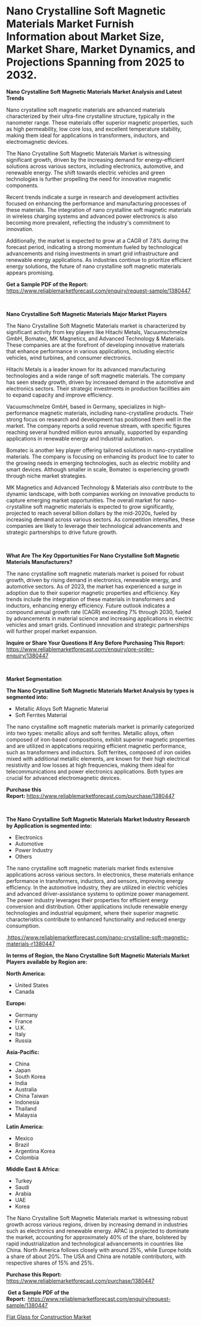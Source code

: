 <p><h1>Nano Crystalline Soft Magnetic Materials Market Furnish Information about Market Size, Market Share, Market Dynamics, and Projections Spanning from 2025 to 2032.</h1></p><p><strong>Nano Crystalline Soft Magnetic Materials Market Analysis and Latest Trends</strong></p>
<p><p>Nano crystalline soft magnetic materials are advanced materials characterized by their ultra-fine crystalline structure, typically in the nanometer range. These materials offer superior magnetic properties, such as high permeability, low core loss, and excellent temperature stability, making them ideal for applications in transformers, inductors, and electromagnetic devices.</p><p>The Nano Crystalline Soft Magnetic Materials Market is witnessing significant growth, driven by the increasing demand for energy-efficient solutions across various sectors, including electronics, automotive, and renewable energy. The shift towards electric vehicles and green technologies is further propelling the need for innovative magnetic components. </p><p>Recent trends indicate a surge in research and development activities focused on enhancing the performance and manufacturing processes of these materials. The integration of nano crystalline soft magnetic materials in wireless charging systems and advanced power electronics is also becoming more prevalent, reflecting the industry's commitment to innovation. </p><p>Additionally, the market is expected to grow at a CAGR of 7.8% during the forecast period, indicating a strong momentum fueled by technological advancements and rising investments in smart grid infrastructure and renewable energy applications. As industries continue to prioritize efficient energy solutions, the future of nano crystalline soft magnetic materials appears promising.</p></p>
<p><strong>Get a Sample PDF of the Report:&nbsp;</strong> <a href="https://www.reliablemarketforecast.com/enquiry/request-sample/1380447?utm_campaign=1130&utm_medium=2&utm_source=Github&utm_content=ia&utm_term=01022025&utm_id=nano-crystalline-soft-magnetic-materials">https://www.reliablemarketforecast.com/enquiry/request-sample/1380447</a></p>
<p>&nbsp;</p>
<p><strong>Nano Crystalline Soft Magnetic Materials Major Market Players</strong></p>
<p><p>The Nano Crystalline Soft Magnetic Materials market is characterized by significant activity from key players like Hitachi Metals, Vacuumschmelze GmbH, Bomatec, MK Magnetics, and Advanced Technology & Materials. These companies are at the forefront of developing innovative materials that enhance performance in various applications, including electric vehicles, wind turbines, and consumer electronics.</p><p>Hitachi Metals is a leader known for its advanced manufacturing technologies and a wide range of soft magnetic materials. The company has seen steady growth, driven by increased demand in the automotive and electronics sectors. Their strategic investments in production facilities aim to expand capacity and improve efficiency.</p><p>Vacuumschmelze GmbH, based in Germany, specializes in high-performance magnetic materials, including nano-crystalline products. Their strong focus on research and development has positioned them well in the market. The company reports a solid revenue stream, with specific figures reaching several hundred million euros annually, supported by expanding applications in renewable energy and industrial automation.</p><p>Bomatec is another key player offering tailored solutions in nano-crystalline materials. The company is focusing on enhancing its product line to cater to the growing needs in emerging technologies, such as electric mobility and smart devices. Although smaller in scale, Bomatec is experiencing growth through niche market strategies.</p><p>MK Magnetics and Advanced Technology & Materials also contribute to the dynamic landscape, with both companies working on innovative products to capture emerging market opportunities. The overall market for nano-crystalline soft magnetic materials is expected to grow significantly, projected to reach several billion dollars by the mid-2020s, fueled by increasing demand across various sectors. As competition intensifies, these companies are likely to leverage their technological advancements and strategic partnerships to drive future growth.</p></p>
<p>&nbsp;</p>
<p><strong>What Are The Key Opportunities For Nano Crystalline Soft Magnetic Materials Manufacturers?</strong></p>
<p><p>The nano crystalline soft magnetic materials market is poised for robust growth, driven by rising demand in electronics, renewable energy, and automotive sectors. As of 2023, the market has experienced a surge in adoption due to their superior magnetic properties and efficiency. Key trends include the integration of these materials in transformers and inductors, enhancing energy efficiency. Future outlook indicates a compound annual growth rate (CAGR) exceeding 7% through 2030, fueled by advancements in material science and increasing applications in electric vehicles and smart grids. Continued innovation and strategic partnerships will further propel market expansion.</p></p>
<p><strong>Inquire or Share Your Questions If Any Before Purchasing This Report:</strong> <a href="https://www.reliablemarketforecast.com/enquiry/pre-order-enquiry/1380447?utm_campaign=1130&utm_medium=2&utm_source=Github&utm_content=ia&utm_term=01022025&utm_id=nano-crystalline-soft-magnetic-materials">https://www.reliablemarketforecast.com/enquiry/pre-order-enquiry/1380447</a></p>
<p>&nbsp;</p>
<p><strong>Market Segmentation</strong></p>
<p><strong>The Nano Crystalline Soft Magnetic Materials Market Analysis by types is segmented into:</strong></p>
<p><ul><li>Metallic Alloys Soft Magnetic Material</li><li>Soft Ferrites Material</li></ul></p>
<p><p>The nano crystalline soft magnetic materials market is primarily categorized into two types: metallic alloys and soft ferrites. Metallic alloys, often composed of iron-based compositions, exhibit superior magnetic properties and are utilized in applications requiring efficient magnetic performance, such as transformers and inductors. Soft ferrites, composed of iron oxides mixed with additional metallic elements, are known for their high electrical resistivity and low losses at high frequencies, making them ideal for telecommunications and power electronics applications. Both types are crucial for advanced electromagnetic devices.</p></p>
<p><strong>Purchase this Report:&nbsp;</strong><a href="https://www.reliablemarketforecast.com/purchase/1380447?utm_campaign=1130&utm_medium=2&utm_source=Github&utm_content=ia&utm_term=01022025&utm_id=nano-crystalline-soft-magnetic-materials">https://www.reliablemarketforecast.com/purchase/1380447</a></p>
<p>&nbsp;</p>
<p><strong>The Nano Crystalline Soft Magnetic Materials Market Industry Research by Application is segmented into:</strong></p>
<p><ul><li>Electronics</li><li>Automotive</li><li>Power Industry</li><li>Others</li></ul></p>
<p><p>The nano crystalline soft magnetic materials market finds extensive applications across various sectors. In electronics, these materials enhance performance in transformers, inductors, and sensors, improving energy efficiency. In the automotive industry, they are utilized in electric vehicles and advanced driver-assistance systems to optimize power management. The power industry leverages their properties for efficient energy conversion and distribution. Other applications include renewable energy technologies and industrial equipment, where their superior magnetic characteristics contribute to enhanced functionality and reduced energy consumption.</p></p>
<p><a href="https://www.reliablemarketforecast.com/nano-crystalline-soft-magnetic-materials-r1380447?utm_campaign=1130&utm_medium=2&utm_source=Github&utm_content=ia&utm_term=01022025&utm_id=nano-crystalline-soft-magnetic-materials">&nbsp;https://www.reliablemarketforecast.com/nano-crystalline-soft-magnetic-materials-r1380447</a></p>
<p><strong>In terms of Region, the Nano Crystalline Soft Magnetic Materials Market Players available by Region are:</strong></p>
<p>
    <p> <strong> North America: </strong>
        <ul>
            <li>United States</li>
            <li>Canada</li>
        </ul>
        </p> 
    <p> <strong> Europe: </strong>
        <ul>
            <li>Germany</li>
            <li>France</li>
            <li>U.K.</li>
            <li>Italy</li>
            <li>Russia</li>
        </ul>
        </p> 
    <p> <strong> Asia-Pacific: </strong>
        <ul>
            <li>China</li>
            <li>Japan</li>
            <li>South Korea</li>
            <li>India</li>
            <li>Australia</li>
            <li>China Taiwan</li>
            <li>Indonesia</li>
            <li>Thailand</li>
            <li>Malaysia</li>
        </ul>
        </p> 
    <p> <strong> Latin America: </strong>
        <ul>
            <li>Mexico</li>
            <li>Brazil</li>
            <li>Argentina Korea</li>
            <li>Colombia</li>
        </ul>
        </p> 
    <p> <strong> Middle East & Africa: </strong>
        <ul>
            <li>Turkey</li>
            <li>Saudi</li>
            <li>Arabia</li>
            <li>UAE</li>
            <li>Korea</li>
        </ul>
    </p>
    </p>
<p><p>The Nano Crystalline Soft Magnetic Materials market is witnessing robust growth across various regions, driven by increasing demand in industries such as electronics and renewable energy. APAC is projected to dominate the market, accounting for approximately 40% of the share, bolstered by rapid industrialization and technological advancements in countries like China. North America follows closely with around 25%, while Europe holds a share of about 20%. The USA and China are notable contributors, with respective shares of 15% and 25%.</p></p>
<p><strong>Purchase this Report: </strong><a href="https://www.reliablemarketforecast.com/purchase/1380447?utm_campaign=1130&utm_medium=2&utm_source=Github&utm_content=ia&utm_term=01022025&utm_id=nano-crystalline-soft-magnetic-materials">https://www.reliablemarketforecast.com/purchase/1380447</a></p>
<p>&nbsp;<strong>Get a Sample PDF of the Report:&nbsp;&nbsp;</strong><a href="https://www.reliablemarketforecast.com/enquiry/request-sample/1380447?utm_campaign=1130&utm_medium=2&utm_source=Github&utm_content=ia&utm_term=01022025&utm_id=nano-crystalline-soft-magnetic-materials">https://www.reliablemarketforecast.com/enquiry/request-sample/1380447</a></p>
<p><strong></strong></p>
<p><p><a href="https://github.com/RickHolmes3/Market-Research-Report-List-7/blob/main/flat-glass-for-construction-market.md?utm_campaign=1130&utm_medium=2&utm_source=Github&utm_content=ia&utm_term=01022025&utm_id=nano-crystalline-soft-magnetic-materials">Flat Glass for Construction Market</a></p></p>
